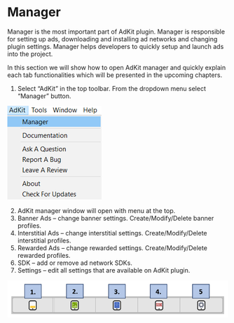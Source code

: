 # Manager

Manager is the most important part of AdKit plugin. Manager is responsible for setting up ads, downloading and installing ad networks and changing plugin settings. Manager helps developers to quickly setup and launch ads into the project.

In this section we will show how to open AdKit manager and quickly explain each tab functionalities which will be presented in the upcoming chapters.

1. Select “AdKit” in the top toolbar. From the dropdown menu select “Manager” button.

![AdKit Manager Section](/images/manager/1.png ":size=200 :class=center")

2. AdKit manager window will open with menu at the top.
  1. Banner Ads – change banner settings. Create/Modify/Delete banner profiles.
  2. Interstitial Ads – change interstitial settings. Create/Modify/Delete interstitial profiles.
  3. Rewarded Ads – change rewarded settings. Create/Modify/Delete rewarded profiles.
  4. SDK – add or remove ad network SDKs.
  5. Settings – edit all settings that are available on AdKit plugin.  


![Menu](/images/manager/2.png ":size=400 :class=center")